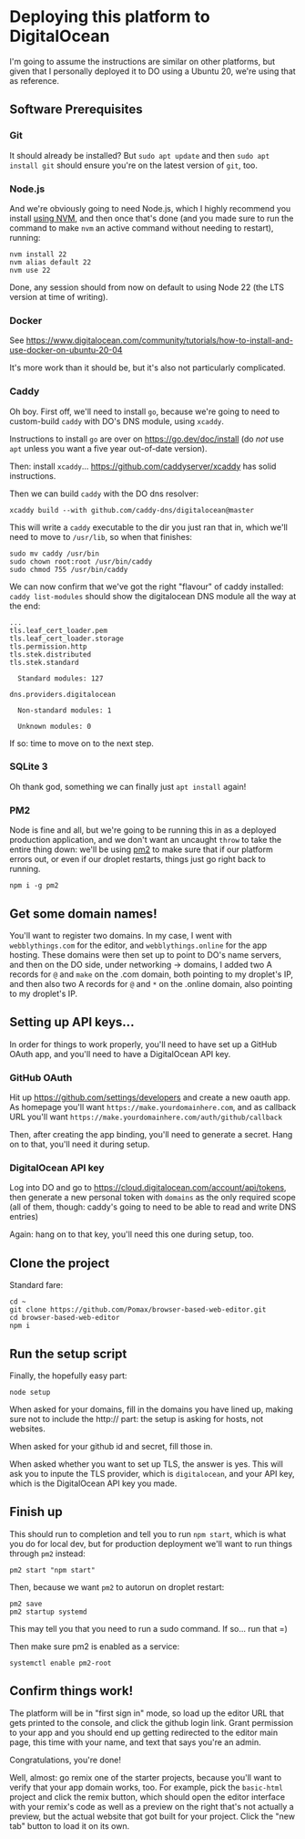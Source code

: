 # Deploying this platform to DigitalOcean

I'm going to assume the instructions are similar on other platforms, but given that I personally deployed it to DO using a Ubuntu 20, we're using that as reference.

## Software Prerequisites

### Git

It should already be installed? But `sudo apt update` and then `sudo apt install git` should ensure you're on the latest version of `git`, too.

### Node.js

And we're obviously going to need Node.js, which I highly recommend you install [using NVM](https://first-project.webblythings.online/), and then once that's done (and you made sure to run the command to make `nvm` an active command without needing to restart), running:

```
nvm install 22
nvm alias default 22
nvm use 22
```

Done, any session should from now on default to using Node 22 (the LTS version at time of writing).

### Docker

See https://www.digitalocean.com/community/tutorials/how-to-install-and-use-docker-on-ubuntu-20-04

It's more work than it should be, but it's also not particularly complicated.

### Caddy

Oh boy. First off, we'll need to install `go`, because we're going to need to custom-build `caddy` with DO's DNS module, using `xcaddy`.

Instructions to install `go` are over on https://go.dev/doc/install (do _not_ use `apt` unless you want a five year out-of-date version).

Then: install `xcaddy`... https://github.com/caddyserver/xcaddy has solid instructions.

Then we can build `caddy` with the DO dns resolver:

```
xcaddy build --with github.com/caddy-dns/digitalocean@master
```

This will write a `caddy` executable to the dir you just ran that in, which we'll need to move to `/usr/lib`, so when that finishes:

```
sudo mv caddy /usr/bin
sudo chown root:root /usr/bin/caddy
sudo chmod 755 /usr/bin/caddy
```

We can now confirm that we've got the right "flavour" of caddy installed: `caddy list-modules` should show the digitalocean DNS module all the way at the end:

```
...
tls.leaf_cert_loader.pem
tls.leaf_cert_loader.storage
tls.permission.http
tls.stek.distributed
tls.stek.standard

  Standard modules: 127

dns.providers.digitalocean

  Non-standard modules: 1

  Unknown modules: 0
```

If so: time to move on to the next step.

### SQLite 3

Oh thank god, something we can finally just `apt install` again!

### PM2

Node is fine and all, but we're going to be running this in as a deployed production application, and we don't want an uncaught `throw` to take the entire thing down: we'll be using [pm2](https://pm2.keymetrics.io/) to make sure that if our platform errors out, or even if our droplet restarts, things just go right back to running.

```
npm i -g pm2
```


## Get some domain names!

You'll want to register two domains. In my case, I went with `webblythings.com` for the editor, and `webblythings.online` for the app hosting. These domains were then set up to point to DO's name servers, and then on the DO side, under networking -> domains, I added two A records for `@` and `make` on the .com domain, both pointing to my droplet's IP, and then also two A records for `@` and `*` on the .online domain, also pointing to my droplet's IP.

## Setting up API keys...

In order for things to work properly, you'll need to have set up a GitHub OAuth app, and you'll need to have a DigitalOcean API key.

### GitHub OAuth

Hit up https://github.com/settings/developers and create a new oauth app. As homepage you'll want `https://make.yourdomainhere.com`, and as callback URL you'll want `https://make.yourdomainhere.com/auth/github/callback`

Then, after creating the app binding, you'll need to generate a secret. Hang on to that, you'll need it during setup.

### DigitalOcean API key

Log into DO and go to https://cloud.digitalocean.com/account/api/tokens, then generate a new personal token with `domains` as the only required scope (all of them, though: caddy's going to need to be able to read and write DNS entries)

Again: hang on to that key, you'll need this one during setup, too.

## Clone the project

Standard fare:

```
cd ~
git clone https://github.com/Pomax/browser-based-web-editor.git
cd browser-based-web-editor
npm i
```

## Run the setup script

Finally, the hopefully easy part:

```
node setup
```

When asked for your domains, fill in the domains you have lined up, making sure not to include the http:// part: the setup is asking for hosts, not websites.

When asked for your github id and secret, fill those in.

When asked whether you want to set up TLS, the answer is yes. This will ask you to inpute the TLS provider, which is `digitalocean`, and your API key, which is the DigitalOcean API key you made.

## Finish up

This should run to completion and tell you to run `npm start`, which is what you do for local dev, but for production deployment we'll want to run things through `pm2` instead:

```
pm2 start "npm start"
```

Then, because we want `pm2` to autorun on droplet restart:

```
pm2 save
pm2 startup systemd
```

This may tell you that you need to run a sudo command. If so... run that =)

Then make sure pm2 is enabled as a service:

```
systemctl enable pm2-root
```

## Confirm things work!

The platform will be in "first sign in" mode, so load up the editor URL that gets printed to the console, and click the github login link. Grant permission to your app and you should end up getting redirected to the editor main page, this time with your name, and text that says you're an admin.

Congratulations, you're done!

Well, almost: go remix one of the starter projects, because you'll want to verify that your app domain works, too. For example, pick the `basic-html` project and click the remix button, which should open the editor interface with your remix's code as well as a preview on the right that's not actually a preview, but the actual website that got built for your project. Click the "new tab" button to load it on its own.

